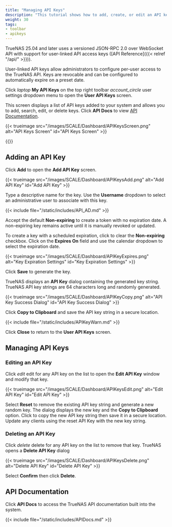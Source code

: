 ```yaml
---
title: "Managing API Keys"
description: "This tutorial shows how to add, create, or edit an API key in TrueNAS and access API Documentation."
weight: 30
tags:
- toolbar
- apikeys
---
```


TrueNAS 25.04 and later uses a versioned JSON-RPC 2.0 over WebSocket API with support for user-linked API access keys ([API Reference]({{< relref "/api/" >}})).

User-linked API keys allow administrators to configure per-user access to the TrueNAS API.
Keys are revocable and can be configured to automatically expire on a preset date.

Click <i class="material-icons" aria-hidden="true" title="laptop" style="vertical-align: top;">laptop</i> **My API Keys** on the top right toolbar <i class="material-icons" aria-hidden="true">account_circle</i> user settings dropdown menu to open the **User API Keys** screen.

This screen displays a list of API keys added to your system and allows you to add, search, edit, or delete keys.
Click **API Docs** to view [API Documentation](#api-documentation).

{{< trueimage src="/images/SCALE/Dashboard/APIKeysScreen.png" alt="API Keys Screen" id="API Keys Screen" >}}

{{<include file="/static/includes/addcolumnorganizer.md">}}

## Adding an API Key

Click **Add** to open the **Add API Key** screen.

{{< trueimage src="/images/SCALE/Dashboard/APIKeysAdd.png" alt="Add API Key" id="Add API Key" >}}

Type a descriptive name for the key.
Use the **Username** dropdown to select an administrative user to associate with this key.

{{< include file="/static/includes/API_AD.md" >}}

Accept the default **Non-expiring** to create a token with no expiration date.
A non-expiring key remains active until it is manually revoked or updated.

To create a key with a scheduled expiration, click to clear the **Non-expiring** checkbox.
Click on the **Expires On** field and use the calendar dropdown to select the expiration date.

{{< trueimage src="/images/SCALE/Dashboard/APIKeyExpires.png" alt="Key Expiration Settings" id="Key Expiration Settings" >}}

Click **Save** to generate the key.

TrueNAS displays an **API Key** dialog containing the generated key string.
TrueNAS API key strings are 64 characters long and randomly generated.

{{< trueimage src="/images/SCALE/Dashboard/APIKeyCopy.png" alt="API Key Success Dialog" id="API Key Success Dialog" >}}

Click **Copy to Clipboard** and save the API key string in a secure location.

{{< include file="/static/includes/APIKeyWarn.md" >}}

Click **Close** to return to the **User API Keys** screen.

## Managing API Keys

### Editing an API Key

Click <i class="material-icons" aria-hidden="true" title="Edit">edit</i> edit for any API key on the list to open the **Edit API Key** window and modify that key.

{{< trueimage src="/images/SCALE/Dashboard/APIKeysEdit.png" alt="Edit API Key" id="Edit API Key" >}}

Select **Reset** to remove the existing API key string and generate a new random key.
The dialog displays the new key and the **Copy to Clipboard** option.
Click to copy the new API key string then save it in a secure location.
Update any clients using the reset API Key with the new key string.

### Deleting an API Key

Click <i class="material-icons" aria-hidden="true" title="Delete">delete</i> delete for any API key on the list to remove that key.
TrueNAS opens a **Delete API Key** dialog

{{< trueimage src="/images/SCALE/Dashboard/APIKeysDelete.png" alt="Delete API Key" id="Delete API Key" >}}

Select **Confirm** then click **Delete**.

## API Documentation

Click **API Docs** to access the TrueNAS API documentation built into the system.

{{< include file="/static/includes/APIDocs.md" >}}
